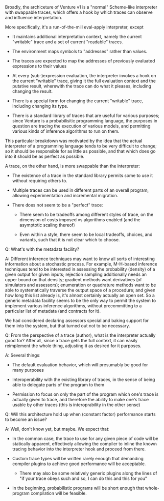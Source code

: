 Broadly, the archiceture of Venture v1 is a "normal" Scheme-like
interpreter with swappable traces, which offers a hook by which traces
can observe and influence interpretation.

More specifically, it's a run-of-the-mill eval-apply interpreter,
except

- It maintains additional interpretation context, namely the current
  "writable" trace and a set of current "readable" traces.

- The environment maps symbols to "addresses" rather than values.

- The traces are expected to map the addresses of previously evaluated
  expressions to their values

- At every (sub-)expression evaluation, the interpreter invokes a hook
  on the current "writable" trace, giving it the full evaluation
  context and the putative result, wherewith the trace can do what it
  pleases, including changing the result.

- There is a special form for changing the current "writable" trace,
  including changing its type.

- There is a standard library of traces that are useful for various
  purposes; since Venture is a probabilisitic programming language,
  the purposes in question are tracing the execution of various
  models, and permitting various kinds of inference algorithms to run
  on them.

This particular breakdown was motivated by the idea that the actual
interpreter of a programming language tends to be very difficult to
change; so it should be responsible for as little as possible, and
that which does go into it should be as perfect as possible.

A trace, on the other hand, is more swappable than the interpreter:

- The existence of a trace in the standard library permits some to use
  it without requiring others to.

- Multiple traces can be used in different parts of an overall
  program, allowing experimentation and incremental migration.

- There does not seem to be a "perfect" trace:

  - There seem to be tradeoffs among different styles of trace, on the
    dimension of costs imposed vs algorithms enabled (and the
    asymptotic scaling thereof)

  - Even within a style, there seem to be local tradeoffs, choices,
    and variants, such that it is not clear which to choose.

Q: What's with the metadata facility?

A: Different inference techniques may want to know all sorts of
interesting information about a stochastic process.  For example,
M-H-based inference techniques tend to be interested in assessing the
probability (density) of a given output for given inputs; rejection
sampling additionally needs an upper bound on that density; gradient
methods want derivatives (of simulators and assessors); enumeration or
quadrature methods want to be able to systematically traverse the
output space of a procedure; and given how long this list already is,
it's almost certainly actually an open set.  So a generic metadata
facility seems to be the only way to permit the system to implement
various inference algorithms, without precommitting to a particular
list of metadata (and contracts for it).

We had considered declaring assessors special and baking support for
them into the system, but that turned out not to be necessary.

Q: From the perspective of a trace (author), what is the interpreter
actually good for?  After all, since a trace gets the full context, it
can easily reimplement the whole thing, adjusting it as desired for it
purposes.

A: Several things:

- The default evaluation behavior, which will presumably be good for
  many purposes

- Interoperability with the existing library of traces, in the sense
  of being able to delegate parts of the program to them

- Permission to focus on only the part of the program which one's
  trace is actually given to trace, and therefore the ability to make
  one's trace usable by other traces (this is interoprability in the
  other sense)

Q: Will this architecture hold up when (constant factor) performance
starts to become an issue?

A: Well, don't know yet, but maybe.  We expect that:

- In the common case, the trace to use for any given piece of code
  will be statically apparent, effectively allowing the compiler to
  inline the known tracing behavior into the interpreter hook and
  proceed from there.

- Custom trace types will be written rarely enough that demanding
  compiler plugins to achieve good performance will be acceptable.

  - There may also be some relatively generic plugins along the lines
    of "if your trace obeys such and so, I can do this and this for
    you"

- In the beginning, probabilistic programs will be short enough that
  whole-program compilation will be feasible.
